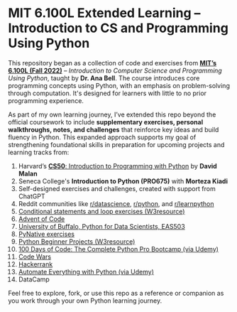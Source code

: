 # MIT 6.100L Extended Learning – Introduction to CS and Programming Using Python

This repository began as a collection of code and exercises from [**MIT’s 6.100L (Fall 2022)**](https://ocw.mit.edu/courses/6-100l-introduction-to-cs-and-programming-using-python-fall-2022/) – *Introduction to Computer Science and Programming Using Python*, taught by **Dr. Ana Bell**. The course introduces core programming concepts using Python, with an emphasis on problem-solving through computation. It's designed for learners with little to no prior programming experience.

As part of my own learning journey, I’ve extended this repo beyond the official coursework to include **supplementary exercises, personal walkthroughs, notes, and challenges** that reinforce key ideas and build fluency in Python. This expanded approach supports my goal of strengthening foundational skills in preparation for upcoming projects and learning tracks from:

1. Harvard’s [**CS50**: Introduction to Programming with Python](https://cs50.harvard.edu/python/2022/) by **David Malan**
2. Seneca College's **Introduction to Python (PRO675)** with **Morteza Kiadi**
3. Self-designed exercises and challenges, created with support from ChatGPT
4. Reddit communities like [r/datascience](https://www.reddit.com/r/datascience/), [r/python](https://www.reddit.com/r/Python/), and [r/learnpython](https://www.reddit.com/r/learnpython)
5. [Conditional statements and loop exercises (W3resource)](https://www.w3resource.com/python-exercises/python-conditional-statements-and-loop-exercises.php)
6. [Advent of Code](https://adventofcode.com/)
7. [University of Buffalo, Python for Data Scientists, EAS503](https://mkzia.github.io/eas503-book/chapters/06/intro.html)
8. [PyNative exercises](https://pynative.com/python-if-else-and-for-loop-exercise-with-solutions/#h-exercise-1-print-first-10-natural-numbers-using-while-loop)
9. [Python Beginner Projects (W3resource)](https://www.w3resource.com/projects/python/python_beginners_projects.php)
10. [100 Days of Code: The Complete Python Pro Bootcamp (via Udemy)](https://www.udemy.com/course/100-days-of-code/)
11. [Code Wars](https://www.codewars.com/collections/basic-python)
12. [Hackerrank](https://www.hackerrank.com/domains/python)
13. [Automate Everything with Python (via Udemy)](https://www.udemy.com/course/automate/)
14. DataCamp

Feel free to explore, fork, or use this repo as a reference or companion as you work through your own Python learning journey.
